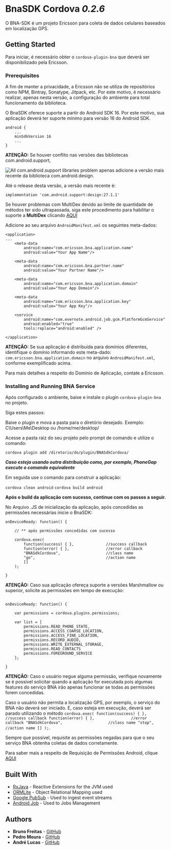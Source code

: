 
# BnaSDK Cordova *0.2.6*

O BNA-SDK é um projeto Ericsson para coleta de dados celulares baseados em localização GPS.

## Getting Started

Para iniciar, é necessário obter o `cordova-plugin-bna` que deverá ser disponibilizado pela Ericsson.

### Prerequisites

A fim de manter a privacidade, a Ericsson não se utiliza de repositórios como NPM, Bintray, Sonatype, Jitpack, etc.
Por este motivo, é necessário realizar, apenas nesta versão, a configuração do ambiente para total funcionamento
da biblioteca.

O BnaSDK oferece suporte a partir do Android SDK 16.
Por este motivo, sua aplicação deverá ter suporte mínimo para versão 16 do Android SDK.

```
android {
	...
    minSdkVersion 16
    ...
}
```

**ATENÇÃO:**
Se houver conflito nas versões das bibliotecas com.android.support, 

![All com.android.support libraries problem](https://cdn-images-1.medium.com/max/1000/1*vx7iP2SD6IlTrAoCJCr3oQ.png)
apenas adicione a versão mais recente da biblioteca com.android.design.

Até o release desta versão, a versão mais recente é:

```
implementation 'com.android.support:design:27.1.1'
```

Se houver problemas com MultiDex devido ao limite de quantidade de métodos ter sido ultrapassada, siga este procedimento para habilitar o suporte a **MultiDex** clicando [AQUI](https://developer.android.com/studio/build/multidex.html)

Adicione ao seu arquivo `AndroidManifest.xml` os seguintes meta-dados:

```
<application>
...
    <meta-data
        android:name="com.ericsson.bna.application.name"
        android:value="Your App Name"/>

    <meta-data
        android:name="com.ericsson.bna.partner.name"
        android:value="Your Partner Name"/>
    
    <meta-data
        android:name="com.ericsson.bna.application.domain"
        android:value="Your App Domain"/>
    
    <meta-data
        android:name="com.ericsson.bna.application.key"
        android:value="Your App Key"/>

    <service
        android:name="com.evernote.android.job.gcm.PlatformGcmService"
        android:enabled="true"
        tools:replace="android:enabled" />

</application>
```



**ATENÇÃO:**
Se sua aplicação  é distribuída para domínios diferentes, identifique o domínio informando este meta-dado: `com.ericsson.bna.application.domain` no arquivo `AndroidManifest.xml`, conforme exemplificado acima.

Para mais detalhes a respeito do Domínio de Aplicação, contate a Ericsson.

### Installing and Running BNA Service

Após configurado o ambiente, baixe e instale o plugin `cordova-plugin-bna` no projeto.

Siga estes passos:

Baixe o plugin e mova a pasta para o diretório desejado.
Exemplo: C\Users\Me\Desktop ou /home/me/desktop/

Acesse a pasta raiz do seu projeto pelo prompt de comando e utilize o comando:

`cordova plugin add /diretorio/do/plugin/BNASdkCordova/`

***Caso esteja usando outra distribuição como, por exemplo, PhoneGap execute o comando equivalente***

Em seguida use o comando para construir a aplicação:

`cordova clean android`
`cordova build android`

**Após o build da aplicação com sucesso, continue com os passos a seguir.**

No Arquivo .JS de inicialização da aplicação, após concedidas as permissões necessárias inicie o BnaSDK:

```
onDeviceReady: function() {

    // ** após permissões concedidas com sucesso

    cordova.exec(
        function(success) { },              //success callback
        function(error) { },                //error callback
        "BNASdkCordova",                    //class name
        "go",                               //action name
        []
    );

}
```

**ATENÇÃO:**
Caso sua aplicação ofereça suporte a versões Marshmallow ou superior, solicite as permissões em tempo de execução:

```

onDeviceReady: function() {

    var permissions = cordova.plugins.permissions;

    var list = [
        permissions.READ_PHONE_STATE,
        permissions.ACCESS_COARSE_LOCATION,
        permissions.ACCESS_FINE_LOCATION,
        permissions.RECORD_AUDIO,
        permissions.WRITE_EXTERNAL_STORAGE,
        permissions.READ_CONTACTS
        permissions.FOREGROUND_SERVICE
    ];

}

```

**ATENÇÃO:**
Caso o usuário negue alguma permissão, verifique novamente se é possível solicitar quando a aplicação for executada pois algumas features do serviço BNA irão apenas funcionar se todas as permissões forem concedidas.

Caso o usuário não permita a localização GPS, por exemplo, o serviço do BNA não deverá ser iniciado. E, caso esteja em execução, deverá ser parado utilizando o método
 `
 cordova.exec(
        function(success) { },              //success callback
        function(error) { },                //error callback
        "BNASdkCordova",                    //class name
        "stop",                             //action name
        []
    );
`.

Sempre que possível, requisite as permissões negadas para que o seu serviço BNA obtenha coletas de dados corretamente.

Para saber mais a respeito de Requisição de Permissões Android, clique [AQUI](https://developer.android.com/training/permissions/requesting.html)

## Built With

* [RxJava](https://github.com/ReactiveX/RxJava) - Reactive Extensions for the JVM used
* [ORMLite](http://ormlite.com/) - Object Relational Mapping used
* [Google PubSub](https://cloud.google.com/pubsub/) - Used to ingest event streams
* [Android Job](https://github.com/evernote/android-job) - Used to Jobs Management

## Authors

* **Bruno Freitas** - [GitHub](http://brfreitas.github.io/)
* **Pedro Moura** - [GitHub](https://github.com/pedrodimoura)
* **André Lucas**  - [GitHub](https://github.com/andrelucasti)
